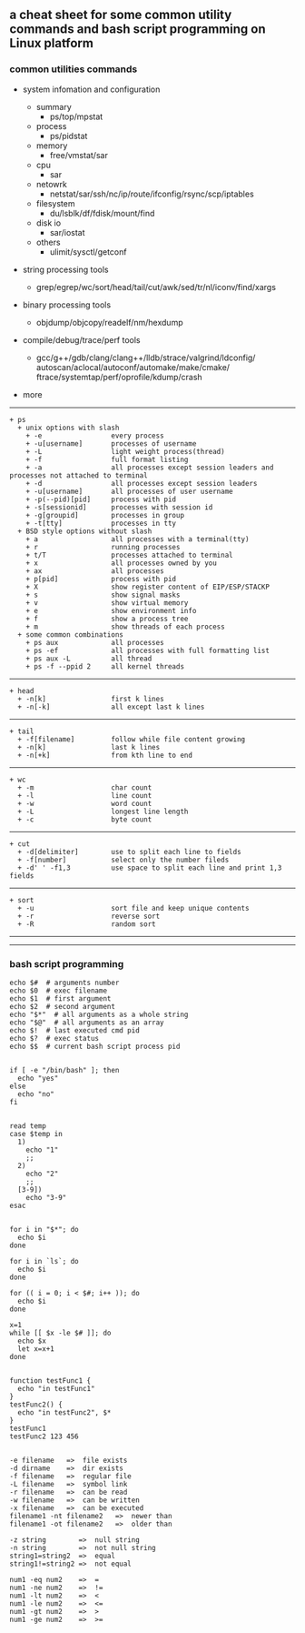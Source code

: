 ## a cheat sheet for some common utility commands and bash script programming on Linux platform


### common utilities commands

+ system infomation and configuration
  + summary
    + ps/top/mpstat
  + process 
    + ps/pidstat
  + memory 
    + free/vmstat/sar
  + cpu 
    + sar 
  + netowrk
    + netstat/sar/ssh/nc/ip/route/ifconfig/rsync/scp/iptables
  + filesystem 
    + du/lsblk/df/fdisk/mount/find 
  + disk io
    + sar/iostat 
  + others
    + ulimit/sysctl/getconf

+ string processing tools
  + grep/egrep/wc/sort/head/tail/cut/awk/sed/tr/nl/iconv/find/xargs

+ binary processing tools
  + objdump/objcopy/readelf/nm/hexdump

+ compile/debug/trace/perf tools 
  + gcc/g++/gdb/clang/clang++/lldb/strace/valgrind/ldconfig/
    autoscan/aclocal/autoconf/automake/make/cmake/
    ftrace/systemtap/perf/oprofile/kdump/crash

+ more


----


```
+ ps
  + unix options with slash
    + -e                 every process
    + -u[username]       processes of username 
    + -L                 light weight process(thread)
    + -f                 full format listing
    + -a                 all processes except session leaders and processes not attached to terminal 
    + -d                 all processes except session leaders 
    + -u[username]       all processes of user username
    + -p(--pid)[pid]     process with pid 
    + -s[sessionid]      processes with session id 
    + -g[groupid]        processes in group 
    + -t[tty]            processes in tty 
  + BSD style options without slash
    + a                  all processes with a terminal(tty)
    + r                  running processes 
    + t/T                processes attached to terminal
    + x                  all processes owned by you 
    + ax                 all processes 
    + p[pid]             process with pid
    + X                  show register content of EIP/ESP/STACKP
    + s                  show signal masks
    + v                  show virtual memory 
    + e                  show environment info
    + f                  show a process tree 
    + m                  show threads of each process 
  + some common combinations 
    + ps aux             all processes 
    + ps -ef             all processes with full formatting list 
    + ps aux -L          all thread 
    + ps -f --ppid 2     all kernel threads 

```

----


```
+ head 
  + -n[k]                first k lines
  + -n[-k]               all except last k lines 

```

----


```
+ tail 
  + -f[filename]         follow while file content growing
  + -n[k]                last k lines 
  + -n[+k]               from kth line to end 

```

----


```
+ wc
  + -m                   char count
  + -l                   line count 
  + -w                   word count 
  + -L                   longest line length
  + -c                   byte count 

```


----


```
+ cut 
  + -d[delimiter]        use to split each line to fields
  + -f[number]           select only the number fileds
  + -d' ' -f1,3          use space to split each line and print 1,3 fields 

```

----


```
+ sort
  + -u                   sort file and keep unique contents
  + -r                   reverse sort 
  + -R                   random sort 

```





----
----



### bash script programming 

```
echo $#  # arguments number
echo $0  # exec filename
echo $1  # first argument
echo $2  # second argument 
echo "$*"  # all arguments as a whole string   
echo "$@"  # all arguments as an array
echo $!  # last executed cmd pid
echo $?  # exec status 
echo $$  # current bash script process pid 


if [ -e "/bin/bash" ]; then
  echo "yes"
else
  echo "no"
fi


read temp 
case $temp in
  1)
    echo "1"
    ;;
  2)
    echo "2"
    ;;
  [3-9])
    echo "3-9"
esac


for i in "$*"; do
  echo $i
done

for i in `ls`; do 
  echo $i
done

for (( i = 0; i < $#; i++ )); do
  echo $i
done 

x=1
while [[ $x -le $# ]]; do
  echo $x
  let x=x+1
done


function testFunc1 {
  echo "in testFunc1"
}
testFunc2() {
  echo "in testFunc2", $*
}
testFunc1
testFunc2 123 456


-e filename   =>  file exists 
-d dirname    =>  dir exists 
-f filename   =>  regular file
-L filename   =>  symbol link 
-r filename   =>  can be read 
-w filename   =>  can be written
-x filename   =>  can be executed 
filename1 -nt filename2   =>  newer than 
filename1 -ot filename2   =>  older than 

-z string        =>  null string 
-n string        =>  not null string 
string1=string2  =>  equal
string1!=string2 =>  not equal 

num1 -eq num2    =>  = 
num1 -ne num2    =>  != 
num1 -lt num2    =>  < 
num1 -le num2    =>  <=
num1 -gt num2    =>  >
num1 -ge num2    =>  >=

```
